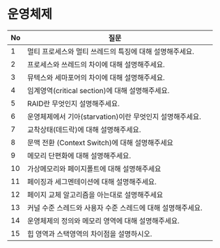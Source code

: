 # 운영체제

| No   | 질문                                                       |      |
| ---- | ---------------------------------------------------------- | ---- |
| 1    | 멀티 프로세스와 멀티 쓰레드의 특징에 대해 설명해주세요.    |      |
| 2    | 프로세스와 쓰레드의 차이에 대해 설명해주세요.              |      |
| 3    | 뮤텍스와 세마포어의 차이에 대해 설명해주세요.              |      |
| 4    | 임계영역(critical section)에 대해 설명해주세요.            |      |
| 5    | RAID란 무엇인지 설명해주세요.                              |      |
| 6    | 운영체제에서 기아(starvation)이란 무엇인지 설명해주세요.   |      |
| 7    | 교착상태(데드락)에 대해 설명해주세요.                      |      |
| 8    | 문맥 전환 (Context Switch)에 대해 설명해주세요             |      |
| 9   | 메모리 단편화에 대해 설명해주세요.                         |      |
| 10    | 가상메모리와 페이지폴트에 대해 설명해주세요                |      |
| 11   | 페이징과 세그멘테이션에 대해 설명해주세요.                 |      |
| 12   | 페이지 교체 알고리즘을 아는대로 설명해주세요               |      |
| 13   | 커널 수준 스레드와 사용자 수준 스레드에 대해 설명해주세요. |      |
| 14   | 운영체제의 정의와 메모리 영역에 대해 설명해주세요.         |      |
| 15   | 힙 영역과 스택영역의 차이점을 설명하시오.                  |      |

